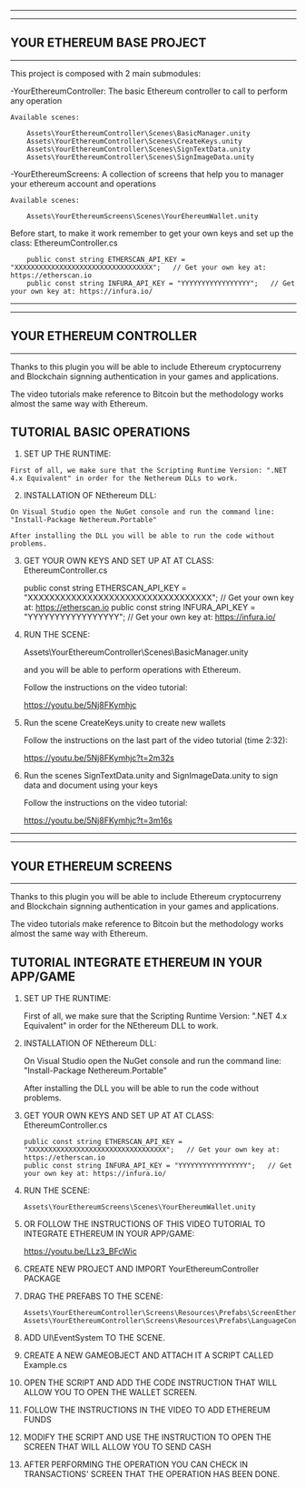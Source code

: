 --------------------------
--------------------------
YOUR ETHEREUM BASE PROJECT
--------------------------
--------------------------

This project is composed with 2 main submodules:

-YourEthereumController: The basic Ethereum controller to call to perform any operation

	Available scenes:
	
		Assets\YourEthereumController\Scenes\BasicManager.unity 
		Assets\YourEthereumController\Scenes\CreateKeys.unity
		Assets\YourEthereumController\Scenes\SignTextData.unity
		Assets\YourEthereumController\Scenes\SignImageData.unity
  
-YourEthereumScreens: A collection of screens that help you to manager your ethereum account and operations

	Available scenes:
	
		Assets\YourEthereumScreens\Scenes\YourEhereumWallet.unity

Before start, to make it work remember to get your own keys and set up the class: EthereumController.cs

		public const string ETHERSCAN_API_KEY = "XXXXXXXXXXXXXXXXXXXXXXXXXXXXXXXXXX";   // Get your own key at: https://etherscan.io
        public const string INFURA_API_KEY = "YYYYYYYYYYYYYYYYY";   // Get your own key at: https://infura.io/

--------------------------
-------------------------
YOUR ETHEREUM CONTROLLER
-------------------------
--------------------------

Thanks to this plugin you will be able to include Ethereum cryptocurreny and Blockchain signning authentication
in your games and applications.

The video tutorials make reference to Bitcoin but the methodology works almost the same way with Ethereum.

TUTORIAL BASIC OPERATIONS
--------------------------

  1. SET UP THE RUNTIME:

	First of all, we make sure that the Scripting Runtime Version: ".NET 4.x Equivalent" in order for the Nethereum DLLs to work.
 
  2. INSTALLATION OF NEthereum DLL:
 
	On Visual Studio open the NuGet console and run the command line: "Install-Package Nethereum.Portable"
	
	After installing the DLL you will be able to run the code without problems.

  3. GET YOUR OWN KEYS AND SET UP AT AT CLASS: EthereumController.cs

		public const string ETHERSCAN_API_KEY = "XXXXXXXXXXXXXXXXXXXXXXXXXXXXXXXXXX";   // Get your own key at: https://etherscan.io
        public const string INFURA_API_KEY = "YYYYYYYYYYYYYYYYY";   // Get your own key at: https://infura.io/
		
  4. RUN THE SCENE:

		Assets\YourEthereumController\Scenes\BasicManager.unity 
		
	 and you will be able to perform operations with Ethereum. 
	 
	 Follow the instructions on the video tutorial:
	 
		https://youtu.be/5Nj8FKymhjc
		
  5. Run the scene CreateKeys.unity to create new wallets
  
	 Follow the instructions on the last part of the video tutorial (time 2:32):
	 
		https://youtu.be/5Nj8FKymhjc?t=2m32s
		
  6. Run the scenes SignTextData.unity and SignImageData.unity to sign data and document using your keys
  
	 Follow the instructions on the video tutorial:
	 
		https://youtu.be/5Nj8FKymhjc?t=3m16s

--------------------------
--------------------------
YOUR ETHEREUM SCREENS
--------------------------
--------------------------

Thanks to this plugin you will be able to include Ethereum cryptocurreny and Blockchain signning authentication
in your games and applications.

The video tutorials make reference to Bitcoin but the methodology works almost the same way with Ethereum.

TUTORIAL INTEGRATE ETHEREUM IN YOUR APP/GAME
-----------------------------------------------

 1. SET UP THE RUNTIME:

	First of all, we make sure that the Scripting Runtime Version: ".NET 4.x Equivalent" in order for the NEthereum DLL to work.

 2. INSTALLATION OF NEthereum DLL:
 
	On Visual Studio open the NuGet console and run the command line: "Install-Package Nethereum.Portable"
	
	After installing the DLL you will be able to run the code without problems.

 3. GET YOUR OWN KEYS AND SET UP AT AT CLASS: EthereumController.cs

		public const string ETHERSCAN_API_KEY = "XXXXXXXXXXXXXXXXXXXXXXXXXXXXXXXXXX";   // Get your own key at: https://etherscan.io
        public const string INFURA_API_KEY = "YYYYYYYYYYYYYYYYY";   // Get your own key at: https://infura.io/
	
 4. RUN THE SCENE:
 
		Assets\YourEthereumScreens\Scenes\YourEhereumWallet.unity
		
 5. OR FOLLOW THE INSTRUCTIONS OF THIS VIDEO TUTORIAL TO INTEGRATE ETHEREUM IN YOUR APP/GAME:
 
	https://youtu.be/LLz3_BFcWic

 6. CREATE NEW PROJECT AND IMPORT YourEthereumController PACKAGE
 
 7. DRAG THE PREFABS TO THE SCENE:
 
		Assets\YourEthereumController\Screens\Resources\Prefabs\ScreenEthereumController.prefab
		Assets\YourEthereumController\Screens\Resources\Prefabs\LanguageController.prefab
		
 8. ADD UI\EventSystem TO THE SCENE.
 
 9. CREATE A NEW GAMEOBJECT AND ATTACH IT A SCRIPT CALLED Example.cs
 
 10. OPEN THE SCRIPT AND ADD THE CODE INSTRUCTION THAT WILL ALLOW YOU TO OPEN THE WALLET SCREEN.
 
 11. FOLLOW THE INSTRUCTIONS IN THE VIDEO TO ADD ETHEREUM FUNDS
 
 12. MODIFY THE SCRIPT AND USE THE INSTRUCTION TO OPEN THE SCREEN THAT WILL ALLOW YOU TO SEND CASH
 
 13. AFTER PERFORMING THE OPERATION YOU CAN CHECK IN TRANSACTIONS' SCREEN THAT THE OPERATION HAS BEEN DONE.

 
